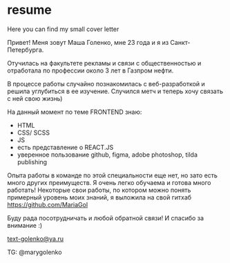 # resume
Here you can find my small cover letter 

Привет!
Меня зовут Маша Голенко,
мне 23 года и я из Санкт-Петербурга.

Отучилась на факультете рекламы и связи
с общественностью и отработала по профессии
около 3 лет в Газпром нефти.

В процессе работы случайно познакомилась
с веб-разработкой и решила углубиться в ее
изучение. Случился метч и теперь хочу 
связать с ней свою жизнь)

На данный момент по теме 
FRONTEND знаю:
- HTML
- CSS/ SCSS
- JS
- есть представление о REACT.JS
- уверенное пользование github, figma, adobe photoshop, tilda publishing

Опыта работы в команде по этой специальности
еще нет, но зато есть много других преимуществ.
Я очень легко обучаема и готова много работать!
Некоторые свои работы, по котором можно понять
примерный уровень моих знаний, я выложила
на свой гитхаб https://github.com/MariaGol

Буду рада посотрудничать и любой обратной связи!
И спасибо за внимание :)

text-golenko@ya.ru

TG: @marygolenko
